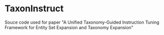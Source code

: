 # TaxonInstruct

Souce code used for paper "A Unified Taxonomy-Guided Instruction Tuning Framework for Entity Set Expansion and Taxonomy Expansion"
